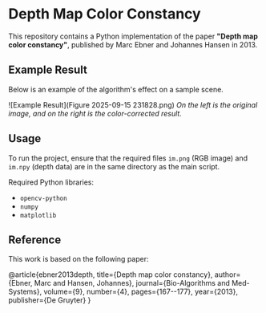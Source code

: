 # Depth Map Color Constancy

This repository contains a Python implementation of the paper **"Depth map color constancy"**, published by Marc Ebner and Johannes Hansen in 2013.

## Example Result

Below is an example of the algorithm's effect on a sample scene.

![Example Result](Figure 2025-09-15 231828.png)
*On the left is the original image, and on the right is the color-corrected result.*

## Usage

To run the project, ensure that the required files `im.png` (RGB image) and `im.npy` (depth data) are in the same directory as the main script.

Required Python libraries:
* `opencv-python`
* `numpy`
* `matplotlib`

## Reference

This work is based on the following paper:

@article{ebner2013depth,
  title={Depth map color constancy},
  author={Ebner, Marc and Hansen, Johannes},
  journal={Bio-Algorithms and Med-Systems},
  volume={9},
  number={4},
  pages={167--177},
  year={2013},
  publisher={De Gruyter}
}
